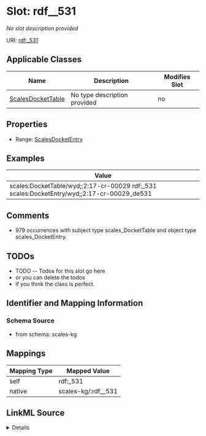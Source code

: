 

# Slot: rdf__531


_No slot description provided_





URI: [rdf:_531](http://www.w3.org/1999/02/22-rdf-syntax-ns#_531)



<!-- no inheritance hierarchy -->





## Applicable Classes

| Name | Description | Modifies Slot |
| --- | --- | --- |
| [ScalesDocketTable](../classes/ScalesDocketTable.md) | No type description provided |  no  |







## Properties

* Range: [ScalesDocketEntry](../classes/ScalesDocketEntry.md)






## Examples

| Value |
| --- |
| scales:DocketTable/wyd;;2:17-cr-00029 rdf:_531 scales:DocketEntry/wyd;;2:17-cr-00029_de531 |

## Comments

* 979 occurrences with subject type scales_DocketTable and object type scales_DocketEntry.

## TODOs

* TODO -- Todos for this slot go here
* or you can delete the todos
* if you think the class is perfect.

## Identifier and Mapping Information







### Schema Source


* from schema: scales-kg




## Mappings

| Mapping Type | Mapped Value |
| ---  | ---  |
| self | rdf:_531 |
| native | scales-kg/:rdf__531 |




## LinkML Source

<details>
```yaml
name: rdf__531
description: No slot description provided
todos:
- TODO -- Todos for this slot go here
- or you can delete the todos
- if you think the class is perfect.
comments:
- 979 occurrences with subject type scales_DocketTable and object type scales_DocketEntry.
examples:
- value: scales:DocketTable/wyd;;2:17-cr-00029 rdf:_531 scales:DocketEntry/wyd;;2:17-cr-00029_de531
from_schema: scales-kg
rank: 1000
slot_uri: rdf:_531
alias: rdf__531
domain_of:
- scales_DocketTable
range: scales_DocketEntry

```
</details>